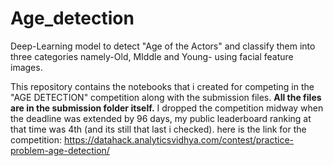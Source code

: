 # Age_detection
Deep-Learning model to detect "Age of the Actors" and classify them into three categories namely-Old, MIddle and Young- using facial feature images. <br>

This repository contains the notebooks that i created for competing in the "AGE DETECTION" competition along with the submission files.
**All the files are in the submission folder itself.**
I dropped the competition midway when the deadline was extended by 96 days, my public leaderboard ranking at that time was 4th (and its still that last i checked).
here is the link for the competition:
https://datahack.analyticsvidhya.com/contest/practice-problem-age-detection/
